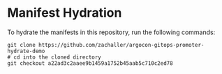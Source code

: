 # Manifest Hydration

To hydrate the manifests in this repository, run the following commands:

```shell
git clone https://github.com/zachaller/argocon-gitops-promoter-hydrate-demo
# cd into the cloned directory
git checkout a22ad3c2aaee9b1459a1752b45aab5c710c2ed78
```
